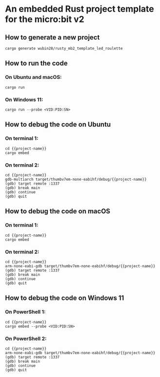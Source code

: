 # An embedded Rust project template for the micro:bit v2

## How to generate a new project
```
cargo generate wubin28/rusty_mb2_template_led_roulette
```

## How to run the code

### On Ubuntu and macOS:
```
cargo run
```

### On Windows 11:
```
cargo run --probe <VID:PID:SN>
```

## How to debug the code on Ubuntu

### On terminal 1:
```
cd {{project-name}}
cargo embed
```

### On terminal 2:
```
cd {{project-name}}
gdb-multiarch target/thumbv7em-none-eabihf/debug/{{project-name}}
(gdb) target remote :1337
(gdb) break main
(gdb) continue
(gdb) quit
```

## How to debug the code on macOS

### On terminal 1:
```
cd {{project-name}}
cargo embed
```

### On terminal 2:
```
cd {{project-name}}
arm-none-eabi-gdb target/thumbv7em-none-eabihf/debug/{{project-name}}
(gdb) target remote :1337
(gdb) break main
(gdb) continue
(gdb) quit
```

## How to debug the code on Windows 11

### On PowerShell 1:
```
cd {{project-name}}
cargo embed --probe <VID:PID:SN>
```

### On PowerShell 2:
```
cd {{project-name}}
arm-none-eabi-gdb target/thumbv7em-none-eabihf/debug/{{project-name}}
(gdb) target remote :1337
(gdb) break main
(gdb) continue
(gdb) quit
```

